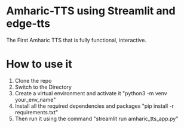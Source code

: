 # Amharic-TTS using Streamlit and edge-tts
The First Amharic TTS that is fully functional, interactive.



# How to use it 
1. Clone the repo
2. Switch to the Directory 
3. Create a virtual environment and activate it "python3 -m venv your_env_name"
4. Install all the required dependencies and packages "pip install -r requirements.txt"
5. Then run it using the command "streamlit run amharic_tts_app.py"
   
